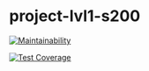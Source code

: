 # project-lvl1-s200
[![Maintainability](https://api.codeclimate.com/v1/badges/6a2157c939c33713e2b6/maintainability)](https://codeclimate.com/github/zombym/project-lvl1-s200/maintainability)

[![Test Coverage](https://api.codeclimate.com/v1/badges/6a2157c939c33713e2b6/test_coverage)](https://codeclimate.com/github/zombym/project-lvl1-s200/test_coverage)
